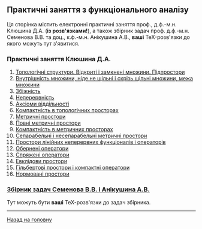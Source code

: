 ## Практичні заняття з функціонального аналізу

Ця сторінка містить електронні практичні заняття проф., д.ф.-м.н. Клюшина Д.А. (**із розв'язками!**), а також збірник задач проф. д.ф.-м.н. Семенова В.В. та доц., к.ф.-м.н. Анікушина А.В., **ваші** TeX-розв'язки до якого можуть тут з'явитися.

### Практичні заняття Клюшина Д.А.

1. [Топологічні структури. Відкриті і замкнені множини. Підпростори](lesson_01.pdf)
2. [Внутрішність множини, ніде не щільні і скрізь щільні множини, межа множини](lesson_02.pdf)
3. [Збіжність](lesson_03.pdf)
4. [Неперервність](lesson_04.pdf)
5. [Аксіоми віддільності](lesson_05.pdf)
6. [Компактність в топологічних просторах](lesson_06.pdf)
7. [Метричні простори](lesson_07.pdf)
8. [Повні метричні простори](lesson_08.pdf)
9. [Компактність в метричних просторах](lesson_09.pdf)
10. [Сепарабельні і несепарабельні метричні простори](lesson_10.pdf)
11. [Простори лінійних неперервних функціоналів і операторів](lesson_11.pdf)
12. [Обернені оператори](lesson_12.pdf)
13. [Спряжені оператори](lesson_13.pdf)
14. [Евклідови простори](lesson_14.pdf)
15. [Гільбертові простори і компактні оператори](lesson_15.pdf)
16. [Нормовані простори](lesson_16.pdf)

### [Збірник задач Семенова В.В. і Анікушина А.В.](book_anik_sem_ver3.pdf)

Тут можуть бути **ваші** TeX-розв'язки до задач збірника.

---

[Назад на головну](../README.md)